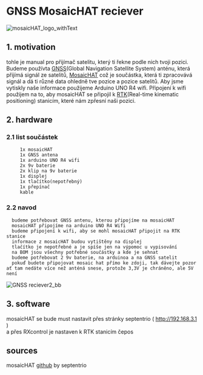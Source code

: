 # GNSS MosaicHAT reciever
![mosaicHAT_logo_withText](https://github.com/user-attachments/assets/fa5d2720-5744-4d43-ac49-5d1017e8f0d1)

## 1. motivation
tohle je manual pro přijímač satelitu, který ti řekne podle nich tvoji pozici. Budeme používta [GNSS](https://en.wikipedia.org/wiki/Satellite_navigation)(Global Navigation Satellite System) anténu, která přijímá signál ze satelitů, [MosaicHAT](https://github.com/septentrio-gnss/mosaicHAT/tree/master) což je součástka, která ti zpracovává signál a dá ti různé data ohledně tve pozice a pozice satelitů. Aby jsme vytiskly naše informace použijeme Arduino UNO R4 wifi. Připojení k wifi použijem na to, aby mosaicHAT se připojil k [RTK](https://en.wikipedia.org/wiki/Real-time_kinematic_positioning)(Real-time kinematic positioning) stanicím, které nám zpřesní naši pozici.

## 2. hardware
   ### 2.1 list součástek
         1x mosaicHAT
         1x GNSS antena
         1x arduino UNO R4 wifi
         2x 9v baterie
         2x klip na 9v baterie
         1x displej
         1x tlačítko(nepotřebný)
         1x přepínač
         kable
   ### 2.2 navod   
      budeme potřebovat GNSS antenu, kterou připojíme na mosaicHAT
      mosaicHAT připojíme na arduino UNO R4 Wifi
      budeme připojení k wifi, aby se mohl mosaicHAT připojit na RTK stanice
      informace z mosaicHAT budou vytištěny na displej
      tlačítko je nepotřebné a je spíše jen na výpomoc u vypisování
      na BOM jsou všechny potřebné součástky a kde je sehnat
      budeme potřebovat 2 9v baterie, na arduinoa a na GNSS satelit
      pokuď budete připojovat mosaic hat přímo ke zdoji, tak dávejte pozor ať tam nedáte více než anténá snese, protože 3,3V je chráněno, ale 5V není
![GNSS reciever2_bb](https://github.com/user-attachments/assets/091bfd6d-fe38-4b7f-b4d9-f5461a4b392f)

## 3. software

   mosaicHAT se bude must nastavit přes stránky septentrio ( http://192.168.3.1 ) \
   a přes RXcontrol je nastaven k RTK stanicím čepos

## sources
   mosaicHAT [github](https://github.com/septentrio-gnss/mosaicHAT) by septentrio
   
